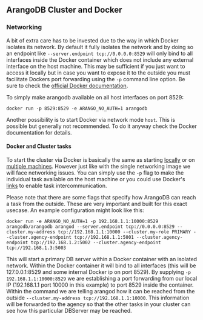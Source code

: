 ArangoDB Cluster and Docker
---------------------------

### Networking

A bit of extra care has to be invested due to the way in which Docker isolates its network. By default it fully isolates the network and by doing so an endpoint like `--server.endpoint tcp://0.0.0.0:8529` will only bind to all interfaces inside the Docker container which does not include any external interface on the host machine. This may be sufficient if you just want to access it locally but in case you want to expose it to the outside you must facilitate Dockers port forwarding using the `-p` command line option. Be sure to check the [official Docker documentation](https://docs.docker.com/engine/reference/run/).

To simply make arangodb available on all host interfaces on port 8529:

`docker run -p 8529:8529 -e ARANGO_NO_AUTH=1 arangodb`

Another possibility is to start Docker via network mode `host`. This is possible but generally not recommended. To do it anyway check the Docker documentation for details.

#### Docker and Cluster tasks

To start the cluster via Docker is basically the same as starting [locally](Local.md)
or on [multiple machines](Distributed.md). However just like with the single networking
image we will face networking issues. You can simply use the `-p` flag to make the individual
task available on the host machine or you could use Docker's 
[links](https://docs.docker.com/engine/reference/run/) to enable task intercommunication.

Please note that there are some flags that specify how ArangoDB can reach a task from the outside. These are very important and built for this exact usecase. An example configuration might look like this:

```
docker run -e ARANGO_NO_AUTH=1 -p 192.168.1.1:10000:8529 arangodb/arangodb arangod --server.endpoint tcp://0.0.0.0:8529 --cluster.my-address tcp://192.168.1.1:10000 --cluster.my-role PRIMARY --cluster.agency-endpoint tcp://192.168.1.1:5001 --cluster.agency-endpoint tcp://192.168.1.2:5002 --cluster.agency-endpoint tcp://192.168.1.3:5003
```

This will start a primary DB server within a Docker container with an isolated network. Within the Docker container it will bind to all interfaces (this will be 127.0.0.1:8529 and some internal Docker ip on port 8529). By supplying `-p 192.168.1.1:10000:8529` we are establishing a port forwarding from our local IP (192.168.1.1 port 10000 in this example) to port 8529 inside the container. Within the command we are telling arangod how it can be reached from the outside `--cluster.my-address tcp://192.168.1.1:10000`. This information will be forwarded to the agency so that the other tasks in your cluster can see how this particular DBServer may be reached.
